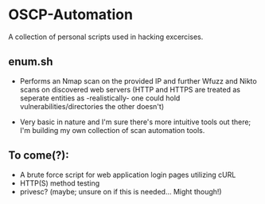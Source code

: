 # OSCP-Automation
A collection of personal scripts used in hacking excercises.

## enum.sh
* Performs an Nmap scan on the provided IP and further Wfuzz and Nikto scans on discovered web servers (HTTP and HTTPS are treated as seperate entities as -realistically- one could hold vulnerabilities/directories the other doesn't)

* Very basic in nature and I'm sure there's more intuitive tools out there; I'm building my own collection of scan automation tools.

## To come(?):
* A brute force script for web application login pages utilizing cURL
* HTTP(S) method testing
* privesc? (maybe; unsure on if this is needed... Might though!)
